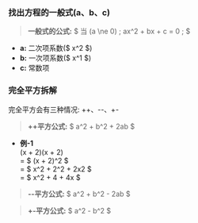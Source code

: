 

### 找出方程的一般式(a、b、c)  
> **一般式的公式:** $ 当 (a \ne 0) ;  ax^2 + bx + c = 0 ;  $  
- **a:** 二次项系数($ x^2 $)    
- **b:** 一次项系数($ x^1 $)  
- **c:** 常数项  


### 完全平方拆解
完全平方会有三种情况: ++、--、+-
> **++平方公式:** $ a^2 + b^2 + 2ab $  

- **例-1**  
(x + 2)(x + 2)    
= $ (x + 2)^2 $    
= $ x^2 + 2^2 + 2x2 $    
= $ x^2 + 4 + 4x $  

> **--平方公式:** $ a^2 + b^2 - 2ab $   

> **+-平方公式:** $ a^2 - b^2 $
